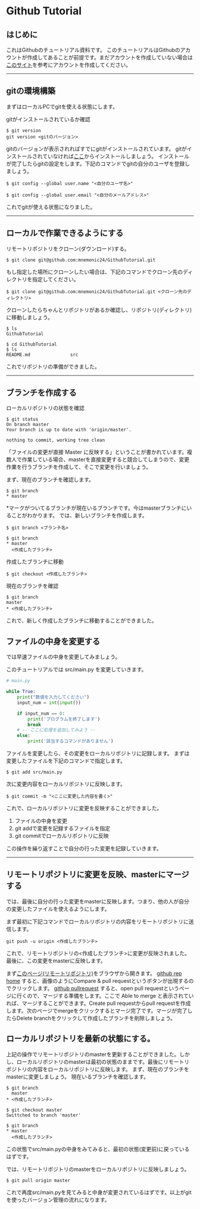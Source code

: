 # Github Tutorial

## はじめに

これはGithubのチュートリアル資料です。
このチュートリアルはGithubのアカウントが作成してあることが前提です。まだアカウントを作成していない場合は[このサイト](https://qiita.com/okumurakengo/items/848f7177765cf25fcde0)を参考にアカウントを作成してください。

---
## gitの環境構築
まずはローカルPCでgitを使える状態にします。

gitがインストールされているか確認
```
$ git version
git version <gitのバージョン>
```
gitのバージョンが表示されればすでにgitがインストールされています。
gitがインストールされていなければ[ここ](https://git-scm.com/downloads)からインストールしましょう。
インストールが完了したらgitの設定をします。下記のコマンドでgitの自分のユーザを登録しましょう。
```
$ git config --global user.name "<自分のユーザ名>"
```

```
$ git config --global user.email "<自分のメールアドレス>"
```

これでgitが使える状態になりました。

---
## ローカルで作業できるようにする

リモートリポジトリをクローン(ダウンロード)する。
```
$ git clone git@github.com:mnemonic24/GithubTutorial.git
```

もし指定した場所にクローンしたい場合は、下記のコマンドでクローン先のディレクトリを指定してください。
```
$ git clone git@github.com:mnemonic24/GithubTutorial.git <クローン先のディレクトリ>
```

クローンしたらちゃんとリポジトリがあるか確認し、リポジトリ(ディレクトリ)に移動しましょう。
```
$ ls
GithubTutorial

$ cd GithubTutorial
$ ls
README.md               src
```
これでリポジトリの準備ができました。

---
## ブランチを作成する

ローカルリポジトリの状態を確認
```
$ git status
On branch master
Your branch is up to date with 'origin/master'.

nothing to commit, working tree clean
``` 
「ファイルの変更が直接 Master に反映する」ということが書かれています。複数人で作業している場合、masterを直接変更すると競合してしまうので、変更作業を行うブランチを作成して、そこで変更を行いましょう。

まず、現在のブランチを確認します。
```
$ git branch 
* master
```
*マークがついてるブランチが現在いるブランチです。今はmasterブランチにいることがわかります。
では、新しいブランチを作成します。
```
$ git branch <ブランチ名>
```

```
$ git branch
* master
  <作成したブランチ>
```
作成したブランチに移動
```
$ git checkout <作成したブランチ>
```
現在のブランチを確認
```
$ git branch
master
* <作成したブランチ>
```

これで、新しく作成したブランチに移動することができました。

## ファイルの中身を変更する

では早速ファイルの中身を変更してみましょう。

このチュートリアルでは src/main.py を変更していきます。
```Python
# main.py

while True:
    print("数値を入力してください")
    input_num = int(input())

    if input_num == 0:
        print('プログラムを終了します')
        break
    # -- ここに処理を追加してみよう --
    else:
        print('該当するコマンドがありません')
```

ファイルを変更したら、その変更をローカルリポジトリに記録します。
まずは変更したファイルを下記のコマンドで指定します。
```
$ git add src/main.py
```

次に変更内容をローカルリポジトリに反映します。
```
$ git commit -m "<ここに変更した内容を書く>"
```
これで、ローカルリポジトリに変更を反映することができました。

1. ファイルの中身を変更
2. git addで変更を記録するファイルを指定
3. git commitでローカルリポジトリに反映

この操作を繰り返すことで自分の行った変更を記録していきます。

---
## リモートリポジトリに変更を反映、masterにマージする

では、最後に自分の行った変更をmasterに反映します。つまり、他の人が自分の変更したファイルを使えるようにします。

まず最初に下記コマンドでローカルリポジトリの内容をリモートリポジトリに送信します。
```
git push -u origin <作成したブランチ>
```
これで、リモートリポジトリの<作成したブランチ>に変更が反映されました。最後に、この変更をmasterに反映します。

まず[このページ(リモートリポジトリ)](https://github.com/mnemonic24/GithubTutorial)をブラウザから開きます。
[github rep home](https://user-images.githubusercontent.com/30532640/61031670-f2131880-a3fa-11e9-9709-4ae9556bc6dc.png)
すると、画像のようにCompare & pull requestというボタンが出現するのでクリックします。
[github pullrequest](https://user-images.githubusercontent.com/30532640/61031671-f2abaf00-a3fa-11e9-8d10-2de5a5fe351d.png)
すると、open pull requestというページに行くので、マージする準備をします。ここで Able to merge と表示されていれば、マージすることができます。Create pull requestからpull requestを作成します。次のページでmergeをクリックするとマージ完了です。マージが完了したらDelete branchをクリックして作成したブランチを削除しましょう。

## ローカルリポジトリを最新の状態にする。
上記の操作でリモートリポジトリのmasterを更新することができました。しかし、ローカルリポジトリのmasterは最初の状態のままです。最後にリモートリポジトリの内容をローカルリポジトリに反映します。
まず、現在のブランチをmasterに変更しましょう。
現在いるブランチを確認します。
```
$ git branch
  master
* <作成したブランチ>

$ git checkout master
Swittched to branch 'master'

$ git branch
* master
  <作成したブランチ>
```

この状態でsrc/main.pyの中身をみてみると、最初の状態(変更前)に戻っているはずです。

では、リモートリポジトリのmasterをローカルリポジトリに反映しましょう。
```
$ git pull origin master
```
これで再度src/main.pyを見てみると中身が変更されているはずです。以上がgitを使ったバージョン管理の流れになります。
